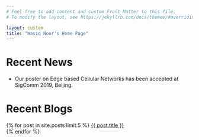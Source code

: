 ```yaml
---
# Feel free to add content and custom Front Matter to this file.
# To modify the layout, see https://jekyllrb.com/docs/themes/#overriding-theme-defaults

layout: custom
title: "Wasiq Noor's Home Page"
---
```


<!-- Horizontal table for menu -->
<!-- <h2>{{ site.data.samplelist.docs_list_title }}</h2> -->
<!-- <table style="width: 20%;">
  <tr>
    {% for item in site.data.samplelist.docs %}
      <th><a href="{{ item.url }}">{{ item.title }}</a></th>
    {% endfor %}
    <th><a href="assets/Wasiq_CV.pdf">CV</a></th>
  </tr>
</table> -->


<!-- Recent News -->
<h1>Recent News</h1>
<ul>
  <li>Our poster on Edge based Cellular Networks has been accepted at SigComm 2019, Beijing.</li>
</ul>

<h1>Recent Blogs</h1>
{% for post in site.posts limit:5 %}
<a href="{{ post.url }}">{{ post.title }}</a> <br>
{% endfor %}